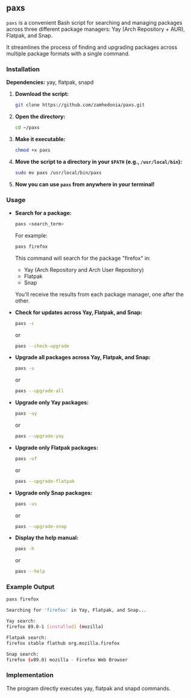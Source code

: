## paxs

`paxs` is a convenient Bash script for searching and managing packages across three different package managers: Yay (Arch Repository + AUR), Flatpak, and Snap.

It streamlines the process of finding and upgrading packages across multiple package formats with a single command.

### Installation
**Dependencies:** yay, flatpak, snapd

1. **Download the script:**
   ```bash
   git clone https://github.com/zamhedonia/paxs.git
   ```
   
2. **Open the directory:**
   ```bash
   cd ~/paxs
   ```
   
3. **Make it executable:**
   ```bash
   chmod +x paxs
   ```

4. **Move the script to a directory in your `$PATH` (e.g., `/usr/local/bin`):**
   ```bash
   sudo mv paxs /usr/local/bin/paxs
   ```

5. **Now you can use `paxs` from anywhere in your terminal!**

### Usage

- **Search for a package:**
  ```bash
  paxs <search_term>
  ```
  For example:
  ```bash
  paxs firefox
  ```
  This command will search for the package "firefox" in:
  - Yay (Arch Repository and Arch User Repository)
  - Flatpak
  - Snap

  You'll receive the results from each package manager, one after the other.

- **Check for updates across Yay, Flatpak, and Snap:**
  ```bash
  paxs -c
  ```
  or
  ```bash
  paxs --check-upgrade
  ```

- **Upgrade all packages across Yay, Flatpak, and Snap:**
  ```bash
  paxs -u
  ```
  or
  ```bash
  paxs --upgrade-all
  ```

- **Upgrade only Yay packages:**
  ```bash
  paxs -uy
  ```
  or
  ```bash
  paxs --upgrade-yay
  ```

- **Upgrade only Flatpak packages:**
  ```bash
  paxs -uf
  ```
  or
  ```bash
  paxs --upgrade-flatpak
  ```

- **Upgrade only Snap packages:**
  ```bash
  paxs -us
  ```
  or
  ```bash
  paxs --upgrade-snap
  ```

- **Display the help manual:**
  ```bash
  paxs -h
  ```
  or
  ```bash
  paxs --help
  ```

### Example Output

```bash
paxs firefox
```
```bash
Searching for 'firefox' in Yay, Flatpak, and Snap...

Yay search:
firefox 89.0-1 [installed] (mozilla)

Flatpak search:
firefox stable flathub org.mozilla.firefox

Snap search:
firefox (v89.0) mozilla - Firefox Web Browser
```

### Implementation

The program directly executes yay, flatpak and snapd commands.
